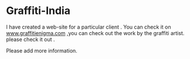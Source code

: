 # Graffiti-India
I have created a web-site for a particular client . You can check it on www.graffitienigma.com ,you can check out the work by the graffiti artist. please check it out . 



Please add more information.
